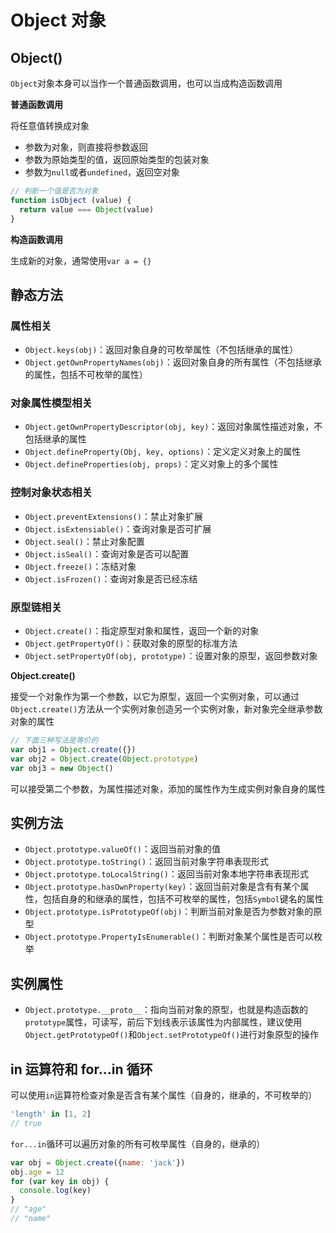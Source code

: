 # Object 对象

## Object()

`Object`对象本身可以当作一个普通函数调用，也可以当成构造函数调用

**普通函数调用**

将任意值转换成对象

* 参数为对象，则直接将参数返回
* 参数为原始类型的值，返回原始类型的包装对象
* 参数为`null`或者`undefined`，返回空对象

```javascript
// 判断一个值是否为对象
function isObject (value) {
  return value === Object(value)
}
```

**构造函数调用**

生成新的对象，通常使用`var a = {}`

## 静态方法

### 属性相关

* `Object.keys(obj)`：返回对象自身的可枚举属性（不包括继承的属性）
* `Object.getOwnPropertyNames(obj)`：返回对象自身的所有属性（不包括继承的属性，包括不可枚举的属性）

### 对象属性模型相关

* `Object.getOwnPropertyDescriptor(obj, key)`：返回对象属性描述对象，不包括继承的属性
* `Object.defineProperty(Obj, key, options)`：定义定义对象上的属性
* `Object.defineProperties(obj, props)`：定义对象上的多个属性

### 控制对象状态相关

* `Object.preventExtensions()`：禁止对象扩展
* `Object.isExtensiable()`：查询对象是否可扩展
* `Object.seal()`：禁止对象配置
* `Object.isSeal()`：查询对象是否可以配置
* `Object.freeze()`：冻结对象
* `Object.isFrozen()`：查询对象是否已经冻结

### 原型链相关

* `Object.create()`：指定原型对象和属性，返回一个新的对象
* `Object.getPropertyOf()`：获取对象的原型的标准方法
* `Object.setPropertyOf(obj, prototype)`：设置对象的原型，返回参数对象

**Object.create()**

接受一个对象作为第一个参数，以它为原型，返回一个实例对象，可以通过`Object.create()`方法从一个实例对象创造另一个实例对象，新对象完全继承参数对象的属性

```javascript
// 下面三种写法是等价的
var obj1 = Object.create({})
var obj2 = Object.create(Object.prototype)
var obj3 = new Object()
```

可以接受第二个参数，为属性描述对象，添加的属性作为生成实例对象自身的属性

## 实例方法

* `Object.prototype.valueOf()`：返回当前对象的值
* `Object.prototype.toString()`：返回当前对象字符串表现形式
* `Object.prototype.toLocalString()`：返回当前对象本地字符串表现形式
* `Object.prototype.hasOwnProperty(key)`：返回当前对象是含有有某个属性，包括自身的和继承的属性，包括不可枚举的属性，包括`Symbol`键名的属性
* `Object.prototype.isPrototypeOf(obj)`：判断当前对象是否为参数对象的原型
* `Object.prototype.PropertyIsEnumerable()`：判断对象某个属性是否可以枚举

## 实例属性

* `Object.prototype.__proto__`：指向当前对象的原型，也就是构造函数的`prototype`属性，可读写，前后下划线表示该属性为内部属性，建议使用`Object.getPrototypeOf()`和`Object.setPrototypeOf()`进行对象原型的操作

## in 运算符和 for...in 循环

可以使用`in`运算符检查对象是否含有某个属性（自身的，继承的，不可枚举的）

```javascript
'length' in [1, 2]
// true
```

`for...in`循环可以遍历对象的所有可枚举属性（自身的，继承的）

```javascript
var obj = Object.create({name: 'jack'})
obj.age = 12
for (var key in obj) {
  console.log(key)
}
// "age"
// "name"
```